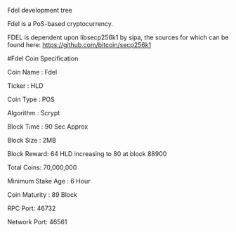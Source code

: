 
Fdel development tree

Fdel is a PoS-based cryptocurrency.

FDEL is dependent upon libsecp256k1 by sipa, the sources for which can be found here:
https://github.com/bitcoin/secp256k1

#Fdel Coin Specification

Coin Name : Fdel

Ticker : HLD

Coin Type : POS

Algorithm : Scrypt

Block Time : 90 Sec Approx

Block Size : 2MB

Block Reward: 64 HLD increasing to 80 at block 88900

Total Coins: 70,000,000

Minimum Stake Age : 6 Hour

Coin Maturity : 89 Block

RPC Port: 46732

Network Port: 46561

